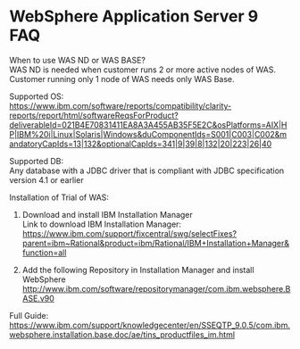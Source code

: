 # WebSphere Application Server 9 FAQ

When to use WAS ND or WAS BASE?  
WAS ND is needed when customer runs 2 or more active nodes of WAS. Customer running only 1 node of WAS needs only WAS Base.
  
Supported OS:  
https://www.ibm.com/software/reports/compatibility/clarity-reports/report/html/softwareReqsForProduct?deliverableId=021B4E70831411EA8A3A455AB35F5E2C&osPlatforms=AIX|HP|IBM%20i|Linux|Solaris|Windows&duComponentIds=S001|C003|C002&mandatoryCapIds=13|132&optionalCapIds=341|9|39|8|132|20|223|26|40  
  
Supported DB:  
Any database with a JDBC driver that is compliant with JDBC specification version 4.1 or earlier  
  
Installation of Trial of WAS:  
1. Download and install IBM Installation Manager  
Link to download IBM Installation Manager: https://www.ibm.com/support/fixcentral/swg/selectFixes?parent=ibm~Rational&product=ibm/Rational/IBM+Installation+Manager&function=all  
  
2. Add the following Repository in Installation Manager and install WebSphere  
http://www.ibm.com/software/repositorymanager/com.ibm.websphere.BASE.v90  
  
Full Guide: https://www.ibm.com/support/knowledgecenter/en/SSEQTP_9.0.5/com.ibm.websphere.installation.base.doc/ae/tins_productfiles_im.html  
